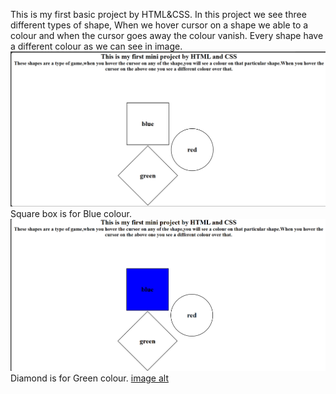 This is my first basic project by HTML&CSS.
In this project we see three different types of shape,
When we hover cursor on a shape we able to a colour and when the cursor goes away the colour vanish.
Every shape have a different colour as we can see in image.
![image alt](https://github.com/priyanshu12pg/Colour-Shape-Game-/blob/37839e10a7377bf74bbdbca462ccf1785edb3738/Screenshot%202025-07-28%20210926.png)
Square box is for Blue colour.
![image alt](https://github.com/priyanshu12pg/Colour-Shape-Game-/blob/aaf9dbbb28f471a3acf113f91aec65a79edfd71b/Screenshot%202025-07-28%20212417.png)
Diamond is for Green colour.
[image alt]()
